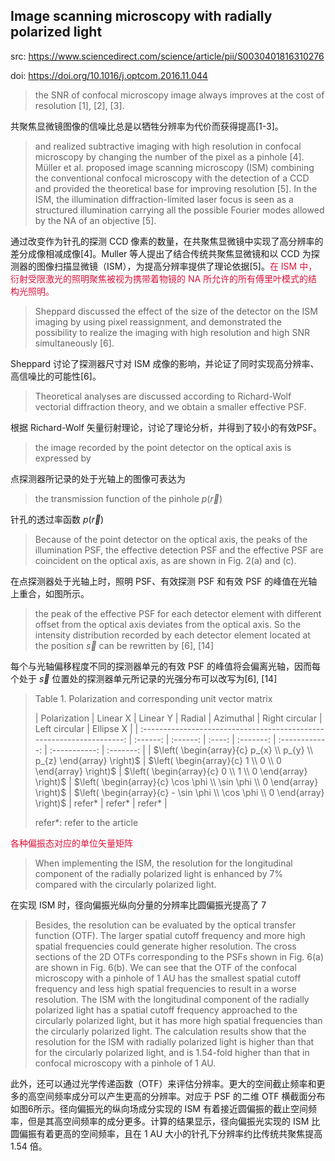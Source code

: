 ## Image scanning microscopy with radially polarized light

src: https://www.sciencedirect.com/science/article/pii/S0030401816310276

doi: https://doi.org/10.1016/j.optcom.2016.11.044



> the SNR of confocal microscopy image always improves at the cost of resolution [1], [2], [3].

共聚焦显微镜图像的信噪比总是以牺牲分辨率为代价而获得提高[1-3]。


> and realized subtractive imaging with high resolution in confocal microscopy by changing the number of the pixel as a pinhole [4]. Müller et al. proposed image scanning microscopy (ISM) combining the conventional confocal microscopy with the detection of a CCD and provided the theoretical base for improving resolution [5]. In the ISM, the illumination diffraction-limited laser focus is seen as a structured illumination carrying all the possible Fourier modes allowed by the NA of an objective [5].

通过改变作为针孔的探测 CCD 像素的数量，在共聚焦显微镜中实现了高分辨率的差分成像相减成像[4]。Muller 等人提出了结合传统共聚焦显微镜和以 CCD 为探测器的图像扫描显微镜（ISM），为提高分辨率提供了理论依据[5]。<span style="color: #DC143C">在 ISM 中，衍射受限激光的照明聚焦被视为携带着物镜的 NA 所允许的所有傅里叶模式的结构光照明。</span>


> Sheppard discussed the effect of the size of the detector on the ISM imaging by using pixel reassignment, and demonstrated the possibility to realize the imaging with high resolution and high SNR simultaneously [6].

Sheppard 讨论了探测器尺寸对 ISM 成像的影响，并论证了同时实现高分辨率、高信噪比的可能性[6]。


> Theoretical analyses are discussed according to Richard-Wolf vectorial diffraction theory, and we obtain a smaller effective PSF. 

根据 Richard-Wolf 矢量衍射理论，讨论了理论分析，并得到了较小的有效PSF。


> the image recorded by the point detector on the optical axis is expressed by

点探测器所记录的处于光轴上的图像可表达为


> the transmission function of the pinhole $p(\vec{r})$

针孔的透过率函数 $p(\vec{r})$


> Because of the point detector on the optical axis, the peaks of the illumination PSF, the effective detection PSF and the effective PSF are coincident on the optical axis, as are shown in Fig. 2(a) and (c).

在点探测器处于光轴上时，照明 PSF、有效探测 PSF 和有效 PSF 的峰值在光轴上重合，如图所示。


> the peak of the effective PSF for each detector element with different offset from the optical axis deviates from the optical axis. So the intensity distribution recorded by each detector element located at the position $\vec{s}$ can be rewritten by [6], [14]

每个与光轴偏移程度不同的探测器单元的有效 PSF 的峰值将会偏离光轴，因而每个处于  $\vec{s}$ 位置处的探测器单元所记录的光强分布可以改写为[6], [14]


> Table 1. Polarization and corresponding unit vector matrix 
>
> |                             Polarization                              | Linear X | Linear Y | Radial | Azimuthal | Right circular | Left circular | Ellipse X |
| :-------------------------------------------------------------------: | :------: | :------: | :----: | :-------: | :------------: | :-----------: | :-------: |
| $\left( \begin{array}{c} p_{x} \\ p_{y} \\ p_{z} \end{array} \right)$ |    $\left( \begin{array}{c} 1 \\ 0 \\ 0 \end{array} \right)$ |      $\left( \begin{array}{c} 0 \\ 1 \\ 0 \end{array} \right)$    |     $\left( \begin{array}{c} \cos \phi \\ \sin \phi \\ 0 \end{array} \right)$   |    $\left( \begin{array}{c} - \sin \phi \\ \cos \phi \\ 0 \end{array} \right)$       |        refer\*        |      refer\*        |     refer\*      |
>
> refer\*: refer to the article

<span style="color: #DC143C">各种偏振态对应的单位矢量矩阵</span>


> When implementing the ISM, the resolution for the longitudinal component of the radially polarized light is enhanced by 7% compared with the circularly polarized light.

在实现 ISM 时，径向偏振光纵向分量的分辨率比圆偏振光提高了 $7%$


> Besides, the resolution can be evaluated by the optical transfer function (OTF). The larger spatial cutoff frequency and more high spatial frequencies could generate higher resolution. The cross sections of the 2D OTFs corresponding to the PSFs shown in Fig. 6(a) are shown in Fig. 6(b). We can see that the OTF of the confocal microscopy with a pinhole of 1 AU has the smallest spatial cutoff frequency and less high spatial frequencies to result in a worse resolution. The ISM with the longitudinal component of the radially polarized light has a spatial cutoff frequency approached to the circularly polarized light, but it has more high spatial frequencies than the circularly polarized light. The calculation results show that the resolution for the ISM with radially polarized light is higher than that for the circularly polarized light, and is 1.54-fold higher than that in confocal microscopy with a pinhole of 1 AU.

此外，还可以通过光学传递函数（OTF）来评估分辨率。更大的空间截止频率和更多的高空间频率成分可以产生更高的分辨率。对应于 PSF 的二维 OTF 横截面分布如图6所示。径向偏振光的纵向场成分实现的 ISM 有着接近圆偏振的截止空间频率，但是其高空间频率的成分更多。计算的结果显示，径向偏振光实现的 ISM 比圆偏振有着更高的空间频率，且在 1 AU 大小的针孔下分辨率约比传统共聚焦提高 1.54 倍。




